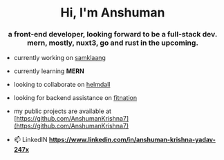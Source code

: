 <h1 align="center">Hi, I'm Anshuman</h1>
<h3 align="center">a front-end developer, looking forward to be a full-stack dev. mern, mostly, nuxt3, go and rust in the upcoming.</h3>

- currently working on [samklaang](https://github.com/contra-kvh/samklaang_app.git)

- currently learning **MERN**

- looking to collaborate on [helmdall](https://helmdall.com/)

- looking for backend assistance on [fitnation](https://github.com/AnshumanKrishna7/fitnation)

- my public projects are available at [https://github.com/AnshumanKrishna7](https://github.com/AnshumanKrishna7)

- 📫 LinkedIN **https://www.linkedin.com/in/anshuman-krishna-yadav-247x**


